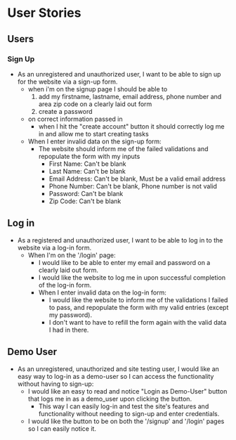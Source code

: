 # User Stories

## Users

### Sign Up

* As an unregistered and unauthorized user, I want to be able to sign up for the website via a sign-up form.
    * when i'm on the signup page I should be able to
        1. add my firstname, lastname, email address, phone number and area zip code on a clearly laid out form
        2. create a password
    * on correct information passed in
        * when I hit the "create account" button it should correctly log me in and allow me to start creating tasks
    * When I enter invalid data on the sign-up form:
        * The website should inform me of the failed validations and repopulate the form with my inputs
            * First Name: Can't be blank
            * Last Name: Can't be blank
            * Email Address: Can't be blank, Must be a valid email address
            * Phone Number: Can't be blank, Phone number is not valid
            * Password: Can't be blank
            * Zip Code: Can't be blank


## Log in

* As a registered and unauthorized user, I want to be able to log in to the website via a log-in form.
    * When I'm on the '/login' page:
        * I would like to be able to enter my email and password on a clearly laid out form.
        * I would like the website to log me in upon successful completion of the
        log-in form.
        * When I enter invalid data on the log-in form:
            * I would like the website to inform me of the validations I failed to pass, and repopulate the form with my valid entries
            (except my password).
            * I don't want to have to refill the form again with the valid data I had
            in there.

## Demo User

* As an unregistered, unauthorized and site testing user, I would like an easy way to log-in
    as a demo-user so I can access the functionality without having to sign-up:
    * I would like an easy to read and notice "Login as Demo-User" button that logs me in
        as a demo_user upon clicking the button.
        * This way I can easily log-in and test the site's features and functionality without
            needing to sign-up and enter credentials.
    * I would like the button to be on both the '/signup' and '/login' pages so I can easily
        notice it.

